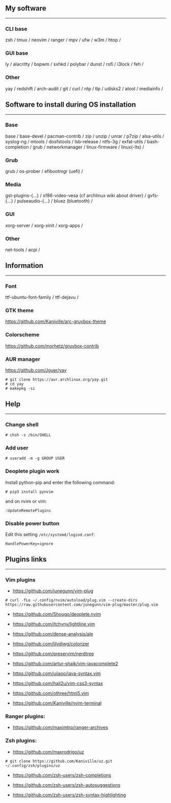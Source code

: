 ## My software
---
### CLI base
zsh / tmux / neovim / ranger / mpv / ufw / w3m / htop /
 
### GUI base
ly / alacritty / bspwm / sxhkd / polybar / dunst / rofi / i3lock / feh /

### Other
yay / redshift / arch-audit / git / curl / ntp / tlp / udisks2 / atool / mediainfo /

## Software to install during OS installation
---
### Base
base / base-devel / pacman-contrib / zip / unzip / unrar / p7zip / alsa-utils / syslog-ng / mtools / dosfstools / lsb-release / ntfs-3g / exfat-utils / bash-completion / grub / networkmanager / linux-firmware / linux(-lts) /

### Grub
grub / os-prober / efibootmgr (uefi) /

### Media
gst-plugins-{...} / xf86-video-vesa (cf archlinux wiki about driver) / gvfs-{...} / pulseaudio-{...} / bluez (bluetooth) /

### GUI
xorg-server / xorg-xinit / xorg-apps / 

### Other
net-tools / acpi /

## Information 
---
### Font
ttf-ubuntu-font-family / ttf-dejavu /

### GTK theme
https://github.com/Kaniville/arc-gruvbox-theme

### Colorscheme
https://github.com/morhetz/gruvbox-contrib

### AUR manager
https://github.com/Jguer/yay
```
# git clone https://aur.archlinux.org/yay.git
# cd yay
# makepkg -si
```

## Help
---
### Change shell
```
# chsh -s /bin/SHELL
```

### Add user
```
# useradd -m -g GROUP USER
```

### Deoplete plugin work
Install python-pip and enter the following command:
```
# pip3 install pynvim
```

and on nvim or vim:
```
:UpdateRemotePlugins
```

### Disable power button
Edit this setting `/etc/systemd/logind.conf`:
```
HandlePowerKey=ignore
``` 

## Plugins links
---
### Vim plugins
- https://github.com/junegunn/vim-plug
```
# curl -fLo ~/.config/nvim/autoload/plug.vim --create-dirs https://raw.githubusercontent.com/junegunn/vim-plug/master/plug.vim
```

- https://github.com/Shougo/deoplete.nvim

- https://github.com/itchyny/lightline.vim

- https://github.com/dense-analysis/ale

- https://github.com/lilydjwg/colorizer

- https://github.com/preservim/nerdtree

- https://github.com/artur-shaik/vim-javacomplete2

- https://github.com/uiiaoo/java-syntax.vim

- https://github.com/hail2u/vim-css3-syntax

- https://github.com/othree/html5.vim

- https://github.com/Kaniville/nvim-terminal

### Ranger plugins:
- https://github.com/maximtrp/ranger-archives

### Zsh plugins:
- https://github.com/maxrodrigo/uz
```
# git clone https://github.com/Kaniville/uz.git ~/.config/zsh/plugins/uz
```

- https://github.com/zsh-users/zsh-completions

- https://github.com/zsh-users/zsh-autosuggestions 

- https://github.com/zsh-users/zsh-syntax-highlighting
